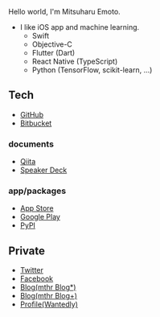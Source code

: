 Hello world, I'm Mitsuharu Emoto.

- I like iOS app and machine learning.
	- Swift
	- Objective-C
	- Flutter (Dart)
	- React Native (TypeScript)
	- Python (TensorFlow, scikit-learn, ...)

## Tech

- [GitHub](https://github.com/mitsuharu)
- [Bitbucket](https://bitbucket.org/mthr1982/)

### documents

- [Qiita](https://qiita.com/mitsuharu_e)
- [Speaker Deck](https://speakerdeck.com/mitsuharu)

### app/packages

- [‎App Store](https://apps.apple.com/jp/developer/mitsuharu-emoto/id322739939)
- [Google Play](https://play.google.com/store/apps/developer?id=Mitsuharu+Emoto)
- [PyPI](https://pypi.org/user/mitsuharu_e/)


## Private

- [Twitter](https://twitter.com/mitsuharu_e)
- [Facebook](https://www.facebook.com/mitsuharu.emoto)
- [Blog(mthr Blog*)](https://mthr.hatenablog.com/)
- [Blog(mthr Blog+)](https://mthr.blogspot.com/)
- [Profile(Wantedly)](https://www.wantedly.com/id/mitsuharu_emoto)
